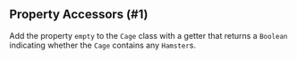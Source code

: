## Property Accessors (#1)

Add the property `empty` to the `Cage` class with a getter that returns a
`Boolean` indicating whether the `Cage` contains any `Hamster`s.
